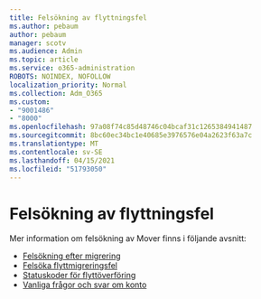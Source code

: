 ```yaml
---
title: Felsökning av flyttningsfel
ms.author: pebaum
author: pebaum
manager: scotv
ms.audience: Admin
ms.topic: article
ms.service: o365-administration
ROBOTS: NOINDEX, NOFOLLOW
localization_priority: Normal
ms.collection: Adm_O365
ms.custom:
- "9001486"
- "8000"
ms.openlocfilehash: 97a08f74c85d48746c04bcaf31c1265384941487
ms.sourcegitcommit: 8bc60ec34bc1e40685e3976576e04a2623f63a7c
ms.translationtype: MT
ms.contentlocale: sv-SE
ms.lasthandoff: 04/15/2021
ms.locfileid: "51793050"
---
```

# <a name="mover-troubleshooting"></a>Felsökning av flyttningsfel

Mer information om felsökning av Mover finns i följande avsnitt:

- [Felsökning efter migrering](https://docs.microsoft.com/sharepointmigration/mover-post-migration-troubleshooting)  
- [Felsöka flyttmigreringsfel](https://docs.microsoft.com/sharepointmigration/mover-error-faq)  
- [Statuskoder för flyttöverföring](https://docs.microsoft.com/sharepointmigration/mover-transfer-status-codes)
- [Vanliga frågor och svar om konto](https://docs.microsoft.com/sharepointmigration/mover-account-faq)
